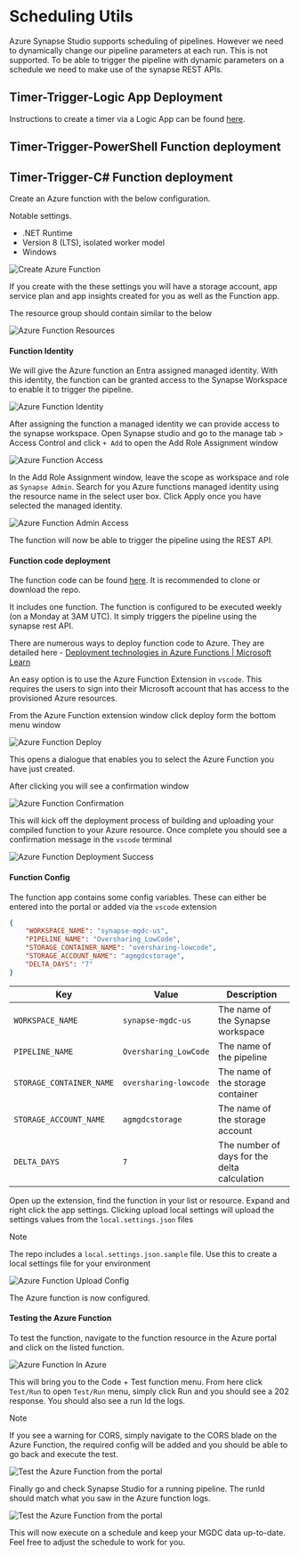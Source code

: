 # Scheduling Utils

Azure Synapse Studio supports scheduling of pipelines. However we need to dynamically change our pipeline parameters at each run. This is not supported. To be able to trigger the pipeline with dynamic parameters on a schedule we need to make use of the synapse REST APIs.

## Timer-Trigger-Logic App Deployment
Instructions to create a timer via a Logic App can be found [here](/utils/timer-trigger-logic-app/).

## Timer-Trigger-PowerShell Function deployment

## Timer-Trigger-C# Function deployment

Create an Azure function with the below configuration.

Notable settings.
* .NET Runtime
* Version 8 (LTS), isolated worker model
* Windows

![Create Azure Function](/docs/res/AFCreate.png)

If you create with the these settings you will have a storage account, app service plan and app insights created for you as well as the Function app. 

The resource group should contain similar to the below

![Azure Function Resources](/docs/res/AFResources.png)

#### Function Identity

We will give the Azure function an Entra assigned managed identity. With this identity, the function can be granted access to the Synapse Workspace to enable it to trigger the pipeline.

![Azure Function Identity](/docs/res/AFIdentitity.png)

After assigning the function a managed identity we can provide access to the synapse workspace. Open Synapse studio and go to the manage tab > Access Control and click `+ Add` to open the Add Role Assignment window

![Azure Function Access](/docs/res/AFProvideAccess.png)

In the Add Role Assignment window, leave the scope as workspace and role as `Synapse Admin`. Search for you Azure functions managed identity using the resource name in the select user box. Click Apply once you have selected the managed identity.

![Azure Function Admin Access](/docs/res/AFAdminAccess.png)

The function will now be able to trigger the pipeline using the REST API.

#### Function code deployment

The function code can be found [here](/utils/timer-trigger-csharp). It is recommended to clone or download the repo.

It includes one function. The function is configured to be executed weekly (on a Monday at 3AM UTC). It simply triggers the pipeline using the synapse rest API.

There are numerous ways to deploy function code to Azure. They are detailed here - [Deployment technologies in Azure Functions | Microsoft Learn](https://learn.microsoft.com/en-us/azure/azure-functions/functions-deployment-technologies?tabs=windows)

An easy option is to use the Azure Function Extension in `vscode`. This requires the users to sign into their Microsoft account that has access to the provisioned Azure resources.

From the Azure Function extension window click deploy form the bottom menu window

![Azure Function Deploy](/docs/res/AFDeploy.png)

This opens a dialogue that enables you to select the Azure Function you have just created.

After clicking you will see a confirmation window

![Azure Function Confirmation](/docs/res/AFConfirmDeploy.png)

This will kick off the deployment process of building and uploading your compiled function to your Azure resource. Once complete you should see a confirmation message in the `vscode` terminal

![Azure Function Deployment Success](/docs/res/AFDeploymentComplete.png)

#### Function Config

The function app contains some config variables. These can either be entered into the portal or added via the `vscode` extension

```json
{
    "WORKSPACE_NAME": "synapse-mgdc-us",
    "PIPELINE_NAME": "Oversharing_LowCode",
    "STORAGE_CONTAINER_NAME": "oversharing-lowcode",
    "STORAGE_ACCOUNT_NAME": "agmgdcstorage",
    "DELTA_DAYS": "7"
}
```

| Key                    | Value                    | Description                                      |
|------------------------|--------------------------|--------------------------------------------------|
| `WORKSPACE_NAME`       | `synapse-mgdc-us`        | The name of the Synapse workspace                |
| `PIPELINE_NAME`        | `Oversharing_LowCode`    | The name of the pipeline                         |
| `STORAGE_CONTAINER_NAME`| `oversharing-lowcode`   | The name of the storage container                |
| `STORAGE_ACCOUNT_NAME` | `agmgdcstorage`          | The name of the storage account                  |
| `DELTA_DAYS`           | `7`                      | The number of days for the delta calculation     |

Open up the extension, find the function in your list or resource. Expand and right click the app settings. Clicking upload local settings will upload the settings values from the `local.settings.json` files

> [!NOTE]  
> The repo includes a `local.settings.json.sample` file. Use this to create a local settings file for your environment

![Azure Function Upload Config](/docs/res/AFUploadConfig.png)

The Azure function is now configured.

#### Testing the Azure Function

To test the function, navigate to the function resource in the Azure portal and click on the listed function.

![Azure Function In Azure](/docs/res/AFTestFunction.png)

This will bring you to the Code + Test function menu. From here click `Test/Run` to open `Test/Run` menu, simply click Run and you should see a 202 response. You should also see a run Id the logs.

> [!NOTE]  
> If you see a warning for CORS, simply navigate to the CORS blade on the Azure Function, the required config will be added and you should be able to go back and execute the test. 

![Test the Azure Function from the portal](/docs/res/AFTestFunctionRun.png)

Finally go and check Synapse Studio for a running pipeline. The runId should match what you saw in the Azure function logs.

![Test the Azure Function from the portal](/docs/res/AFTestFunctionTrigger.png)

This will now execute on a schedule and keep your MGDC data up-to-date. Feel free to adjust the schedule to work for you. 
